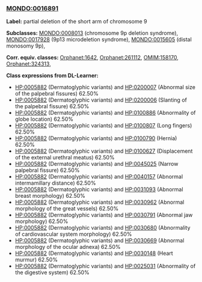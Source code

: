 
### [MONDO:0016891](http://purl.obolibrary.org/obo/MONDO_0016891)
**Label:** partial deletion of the short arm of chromosome 9

**Subclasses:** [MONDO:0008013](http://purl.obolibrary.org/obo/MONDO_0008013) (chromosome 9p deletion syndrome), [MONDO:0017928](http://purl.obolibrary.org/obo/MONDO_0017928) (9p13 microdeletion syndrome), [MONDO:0015605](http://purl.obolibrary.org/obo/MONDO_0015605) (distal monosomy 9p), 

**Corr. equiv. classes:** [Orphanet:1642](http://www.orpha.net/ORDO/Orphanet_1642), [Orphanet:261112](http://www.orpha.net/ORDO/Orphanet_261112), [OMIM:158170](http://purl.obolibrary.org/obo/OMIM_158170), [Orphanet:324313](http://www.orpha.net/ORDO/Orphanet_324313), 

**Class expressions from DL-Learner:**

- [HP:0005882](http://purl.obolibrary.org/obo/HP_0005882) (Dermatoglyphic variants) and [HP:0200007](http://purl.obolibrary.org/obo/HP_0200007) (Abnormal size of the palpebral fissures) 62.50%
- [HP:0005882](http://purl.obolibrary.org/obo/HP_0005882) (Dermatoglyphic variants) and [HP:0200006](http://purl.obolibrary.org/obo/HP_0200006) (Slanting of the palpebral fissure) 62.50%
- [HP:0005882](http://purl.obolibrary.org/obo/HP_0005882) (Dermatoglyphic variants) and [HP:0100886](http://purl.obolibrary.org/obo/HP_0100886) (Abnormality of globe location) 62.50%
- [HP:0005882](http://purl.obolibrary.org/obo/HP_0005882) (Dermatoglyphic variants) and [HP:0100807](http://purl.obolibrary.org/obo/HP_0100807) (Long fingers) 62.50%
- [HP:0005882](http://purl.obolibrary.org/obo/HP_0005882) (Dermatoglyphic variants) and [HP:0100790](http://purl.obolibrary.org/obo/HP_0100790) (Hernia) 62.50%
- [HP:0005882](http://purl.obolibrary.org/obo/HP_0005882) (Dermatoglyphic variants) and [HP:0100627](http://purl.obolibrary.org/obo/HP_0100627) (Displacement of the external urethral meatus) 62.50%
- [HP:0005882](http://purl.obolibrary.org/obo/HP_0005882) (Dermatoglyphic variants) and [HP:0045025](http://purl.obolibrary.org/obo/HP_0045025) (Narrow palpebral fissure) 62.50%
- [HP:0005882](http://purl.obolibrary.org/obo/HP_0005882) (Dermatoglyphic variants) and [HP:0040157](http://purl.obolibrary.org/obo/HP_0040157) (Abnormal intermamillary distance) 62.50%
- [HP:0005882](http://purl.obolibrary.org/obo/HP_0005882) (Dermatoglyphic variants) and [HP:0031093](http://purl.obolibrary.org/obo/HP_0031093) (Abnormal breast morphology) 62.50%
- [HP:0005882](http://purl.obolibrary.org/obo/HP_0005882) (Dermatoglyphic variants) and [HP:0030962](http://purl.obolibrary.org/obo/HP_0030962) (Abnormal morphology of the great vessels) 62.50%
- [HP:0005882](http://purl.obolibrary.org/obo/HP_0005882) (Dermatoglyphic variants) and [HP:0030791](http://purl.obolibrary.org/obo/HP_0030791) (Abnormal jaw morphology) 62.50%
- [HP:0005882](http://purl.obolibrary.org/obo/HP_0005882) (Dermatoglyphic variants) and [HP:0030680](http://purl.obolibrary.org/obo/HP_0030680) (Abnormality of cardiovascular system morphology) 62.50%
- [HP:0005882](http://purl.obolibrary.org/obo/HP_0005882) (Dermatoglyphic variants) and [HP:0030669](http://purl.obolibrary.org/obo/HP_0030669) (Abnormal morphology of the ocular adnexa) 62.50%
- [HP:0005882](http://purl.obolibrary.org/obo/HP_0005882) (Dermatoglyphic variants) and [HP:0030148](http://purl.obolibrary.org/obo/HP_0030148) (Heart murmur) 62.50%
- [HP:0005882](http://purl.obolibrary.org/obo/HP_0005882) (Dermatoglyphic variants) and [HP:0025031](http://purl.obolibrary.org/obo/HP_0025031) (Abnormality of the digestive system) 62.50%


